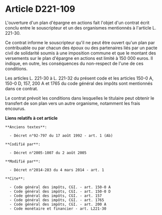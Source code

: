 # Article D221-109

L'ouverture d'un plan d'épargne en actions fait l'objet d'un contrat écrit conclu entre le souscripteur et un des organismes
mentionnés à l'article L. 221-30. 

Ce contrat informe le souscripteur qu'il ne peut être ouvert qu'un plan par contribuable ou par chacun des époux ou des
partenaires liés par un pacte civil de solidarité soumis à une imposition commune et que le montant des versements sur le
plan d'épargne en actions est limité à 150 000 euros. Il indique, en outre, les conséquences du non-respect de l'une de ces
conditions. 

Les articles L. 221-30 à L. 221-32 du présent code et les articles 150-0 A, 150-0 D, 
157, 200 A et 1765 du code général des impôts sont mentionnés dans ce contrat. 

Le contrat prévoit les conditions dans lesquelles le titulaire peut obtenir le transfert de son plan vers un autre organisme,
notamment les frais encourus.

**Liens relatifs à cet article**

	**Anciens textes**:

	  - Décret n°92-797 du 17 août 1992 - art. 1 (Ab)

	**Codifié par**:

	  - Décret n°2005-1007 du 2 août 2005

	**Modifié par**:

	  - Décret n°2014-283 du 4 mars 2014 - art. 1

	**Cite**:

	  - Code général des impôts, CGI. - art. 150-0 A
	  - Code général des impôts, CGI. - art. 150-0 D
	  - Code général des impôts, CGI. - art. 157
	  - Code général des impôts, CGI. - art. 1765
	  - Code général des impôts, CGI. - art. 200 A
	  - Code monétaire et financier - art. L221-30
